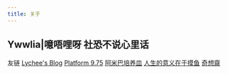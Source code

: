 ```yaml
---
title: 关于
---
```

Ywwlia|噫唔哩呀
社恐不说心里话
---
友链
[Lychee's Blog](https://blog.lycheeee.top/)
[Platform 9.75](https://m1dor1.github.io/9.75/about/)
[阿米巴培养皿](https://gibber.alonecomplex.xyz/)
[人生的意义在于摸鱼](https://sanmeiji.github.io/)
[奇想齋](https://i.nebula.moe/)
